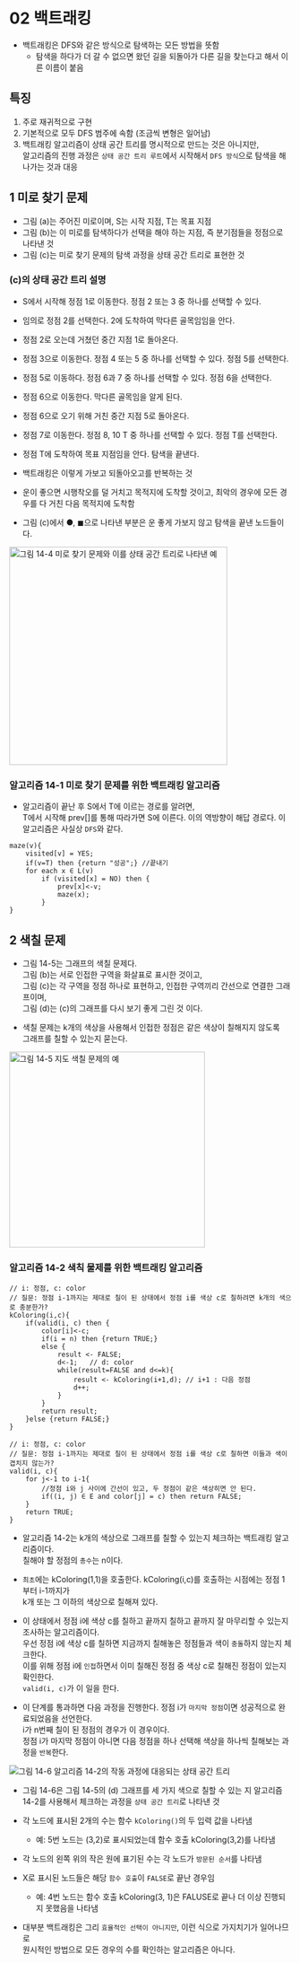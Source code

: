 # 02 백트래킹
- 백트래킹은 DFS와 같은 방식으로 탐색하는 모든 방법을 뜻함
    - 탐색을 하다가 더 갈 수 없으면 왔던 길을 되돌아가 다른 길을 찾는다고 해서 이른 이름이 붙음

## 특징
1. 주로 재귀적으로 구현 <br />
2. 기본적으로 모두 DFS 범주에 속함 (조금씩 변형은 일어남) <br />
3. 백트래킹 알고리즘이 상태 공간 트리를 명시적으로 만드는 것은 아니지만, <br />
알고리즘의 진행 과정은 `상태 공간 트리 루트`에서 시작해서 `DFS 방식`으로 탐색을 해나가는 것과 대응

## 1 미로 찾기 문제
- 그림 (a)는 주어진 미로이며, S는 시작 지점, T는 목표 지점 
- 그림 (b)는 이 미로를 탐색하다가 선택을 해야 하는 지점, 즉 분기점들을 정점으로 나타낸 것
- 그림 (c)는 미로 찾기 문제의 탐색 과정을 상태 공간 트리로 표현한 것 

### (c)의 상태 공간 트리 설명
- S에서 시작해 정점 1로 이동한다. 정점 2 또는 3 중 하나를 선택할 수 있다.
- 임의로 정점 2를 선택한다. 2에 도착하여 막다른 골목임임을 안다.
- 정점 2로 오는데 거쳤던 중간 지점 1로 돌아온다. 
- 정점 3으로 이동한다. 정점 4 또는 5 중 하나를 선택할 수 있다. 정점 5를 선택한다.
- 정점 5로 이동하다. 정점 6과 7 중 하나를 선택할 수 있다. 정점 6을 선택한다.
- 정점 6으로 이동한다. 막다른 골목임을 알게 된다.
- 정점 6으로 오기 위해 거친 중간 지점 5로 돌아온다. 
- 정점 7로 이동한다. 정점 8, 10 T 중 하나를 선택할 수 있다. 정점 T를 선택한다.
- 정점 T에 도착하여 목표 지점임을 안다. 탐색을 끝낸다. <br />

- 백트래킹은 이렇게 가보고 되돌아오고를 반복하는 것
- 운이 좋으면 시행착오를 덜 거치고 목적지에 도착할 것이고, 최악의 경우에 모든 경우를 다 거친 다음 목적지에 도착함
- 그림 (c)에서 ●, ◼︎으로 나타낸 부분은 운 좋게 가보지 않고 탐색을 끝낸 노드들이다.

<img width="389" alt="그림 14-4 미로 찾기 문제와 이를 상태 공간 트리로 나타낸 예" src="https://user-images.githubusercontent.com/40673012/98877276-6e23e180-24c3-11eb-8b8a-961b04df948d.png">


### 알고리즘 14-1 미로 찾기 문제를 위한 백트래킹 알고리즘
- 알고리즘이 끝난 후 S에서 T에 이르는 경로를 알려면, <br />
T에서 시작해 prev[]를 통해 따라가면 S에 이른다. 이의 역방향이 해답 경로다. 이 알고리즘은 사실상 `DFS`와 같다.
```
maze(v){
    visited[v] = YES;
    if(v=T) then {return "성공";} //끝내기
    for each x ∈ L(v)
        if (visited[x] = NO) then {
            prev[x]<-v;
            maze(x);
        }
}
```

## 2 색칠 문제
- 그림 14-5는 그래프의 색칠 문제다. <br />
그림 (b)는 서로 인접한 구역을 화살표로 표시한 것이고,<br />
그림 (c)는 각 구역을 정점 하나로 표현하고, 인접한 구역끼리 간선으로 연결한 그래프이며, <br />
그림 (d)는 (c)의 그래프를 다시 보기 좋게 그린 것 이다.<br />

- 색칠 문제는 k개의 색상을 사용해서 인접한 정점은 같은 색상이 칠해지지 않도록 <br />
그래프를 칠할 수 있는지 묻는다. 

<img width="349" alt="그림 14-5 지도 색칠 문제의 예" src="https://user-images.githubusercontent.com/40673012/98877154-2a30dc80-24c3-11eb-89b7-5def50d50579.png">

### 알고리즘 14-2 색칙 물제를 위한 백트래킹 알고리즘
```
// i: 정점, c: color
// 질문: 정점 i-1까지는 제대로 칠이 된 상태에서 정점 i를 색상 c로 칠하려면 k개의 색으로 충분한가?
kColoring(i,c){
    if(valid(i, c) then {
        color[i]<-c;
        if(i = n) then {return TRUE;}
        else {
            result <- FALSE;
            d<-1;   // d: color 
            while(result=FALSE and d<=k){
                result <- kColoring(i+1,d); // i+1 : 다음 정점
                d++;
            }
        }
        return result; 
    }else {return FALSE;}
}

// i: 정점, c: color
// 질문: 정점 i-1까지는 제대로 칠이 된 상태에서 정점 i를 색상 c로 칠하면 이들과 색이 겹치지 않는가? 
valid(i, c){ 
    for j<-1 to i-1{
        //정점 i와 j 사이에 간선이 있고, 두 정점이 같은 색상히면 안 된다.
        if((i, j) ∈ E and color[j] = c) then return FALSE;
    }
    return TRUE;
}
```

- 알고리즘 14-2는 k개의 색상으로 그래프를 칠할 수 있는지 체크하는 백트래킹 알고리즘이다. <br />
칠해야 할 정점의 `총수`는 n이다. 
- `최초`에는 kColoring(1,1)을 호출한다.  kColoring(i,c)를 호출하는 시점에는 정점 1부터 i-1까지가 <br /> 
k개 또는 그 이하의 색상으로 칠해져 있다. <br />

- 이 상태에서 정점 i에 색상 c를 칠하고 끝까지 칠하고 끝까지 잘 마무리할 수 있는지 조사하는 알고리즘이다.  <br />
우선 정점 i에 색상 c를 칠하면 지금까지 칠해놓은 정점들과 색이 `충돌`하지 않는지 체크한다. <br />
이를 위해 정점 i에 `인접`하면서 이미 칠해진 정점 중 색상 c로 칠해진 정점이 있는지 확인한다.  <br />
`valid(i, c)`가 이 일을 한다.  <br />

- 이 단계를 통과하면 다음 과정을 진행한다. 정점 i가 `마지막 정점`이면 성공적으로 완료되었음을 선언한다. <br />
i가 n번째 칠이 된 정점의 경우가 이 경우이다. <br />
정점 i가 마지막 정점이 아니면 다음 정점을 하나 선택해 색상을 하나씩 칠해보는 과정을 `반복`한다.

![그림 14-6 알고리즘 14-2의 작동 과정에 대응되는 상태 공간 트리](https://user-images.githubusercontent.com/40673012/98892279-5ceacd00-24e3-11eb-9f09-b49ceb608f74.png)

- 그림 14-6은 그림 14-5의 (d) 그래프를 세 가지 색으로 칠할 수 있는 지 알고리즘 14-2를 사용해서 체크하는 과정을 `상태 공간 트리`로 나타낸 것
- 각 노드에 표시된 2개의 수는 함수 `kColoring()`의 두 입력 값을 나타냄
    - 예: 5번 노드는 (3,2)로 표시되었는데 함수 호출 kColoring(3,2)를 나타냄
- 각 노드의 왼쪽 위의 작은 원에 표기된 수는 각 노드가 `방문된 순서`를 나타냄
- X로 표시된 노드들은 해당 `함수 호출`이 `FALSE`로 끝난 경우임 
    - 예: 4번 노드는 함수 호출 kColoring(3, 1)은 FALUSE로 끝나 더 이상 진행되지 못했음을 나타냄<br />
    
- 대부분 백트래킹은 그리 `효율적인 선택이 아니지만`, 이런 식으로 가지치기가 일어나므로 <br />
원시적인 방법으로 모든 경우의 수를 확인하는 알고리즘은 아니다.


##
